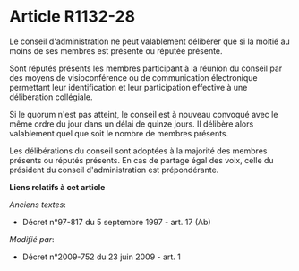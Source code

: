 # Article R1132-28

Le conseil d'administration ne peut valablement délibérer que si la moitié au moins de ses membres est présente ou réputée
présente. 

Sont réputés présents les membres participant à la réunion du conseil par des moyens de visioconférence ou de communication
électronique permettant leur identification et leur participation effective à une délibération collégiale. 

Si le quorum n'est pas atteint, le conseil est à nouveau convoqué avec le même ordre du jour dans un délai de quinze jours.
Il délibère alors valablement quel que soit le nombre de membres présents. 

Les délibérations du conseil sont adoptées à la majorité des membres présents ou réputés présents. En cas de partage égal des
voix, celle du président du conseil d'administration est prépondérante.

**Liens relatifs à cet article**

_Anciens textes_:

  - Décret n°97-817 du 5 septembre 1997 - art. 17 (Ab)

_Modifié par_:

  - Décret n°2009-752 du 23 juin 2009 - art. 1
